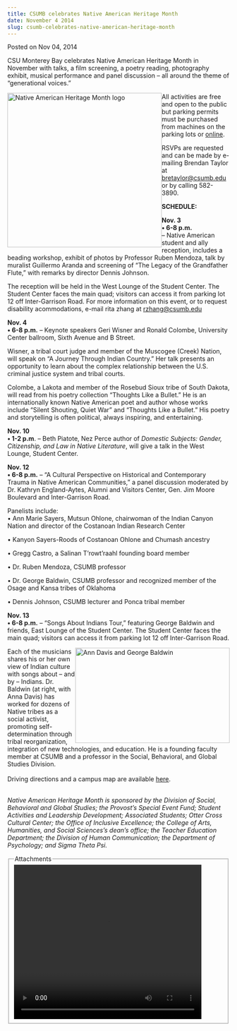 ```yaml
---
title: CSUMB celebrates Native American Heritage Month
date: November 4 2014
slug: csumb-celebrates-native-american-heritage-month
---
```


 



<span class="date">Posted on Nov 04, 2014    </span>
<p>CSU Monterey Bay celebrates Native American Heritage Month in
November with talks, a film&#xA0;screening, a poetry reading,
photography exhibit, musical performance and panel discussion &#x2013; all
around the theme of &#x201C;generational voices.&#x201D;</p>
<p><img alt="Native American Heritage Month logo" src="https://news.csumb.edu/sites/default/files/65/attachments/news/images/nahm_new_for_web.png" style="float:left; width:350px; height:350px">All activities are
free and open to the public but parking permits must be purchased
from machines on the parking lots or <a href="https://parking.csumb.edu/buy-permit" rel="nofollow">online</a>.</img></p>
<p>RSVPs are requested and can be made by e-mailing Brendan Taylor
at <a href="mailto:bretaylor@csumb.edu">bretaylor@csumb.edu</a> or
by calling 582-3890.</p>
<p><strong>SCHEDULE:</strong></p>
<p><strong>Nov. 3<br>
&#x2022; 6-8 p.m.</br></strong> &#x2013; Native American student and ally reception,
includes a beading workshop, exhibit of photos by Professor Ruben
Mendoza, talk by muralist Guillermo Aranda and screening of &#x201C;The
Legacy of the Grandfather Flute,&#x201D; with remarks by director Dennis
Johnson.</p>
<p>The reception will be held in the West Lounge of the Student
Center. The Student Center faces the main quad; visitors can access
it from parking lot 12 off Inter-Garrison Road. For more
information on this event, or to request disability acommodations,
e-mail rita zhang at <a href="mailto:rzhang@csumb.edu">rzhang@csumb.edu</a></p>
<p><strong>Nov. 4</strong><br>
<strong>&#x2022; 6-8 p.m.</strong> &#x2013; Keynote speakers Geri Wisner and
Ronald Colombe, University Center ballroom, Sixth Avenue and B
Street.</br></p>
<p>Wisner, a tribal court judge and member of the Muscogee (Creek)
Nation, will speak on &#x201C;A Journey Through Indian Country.&#x201D; Her talk
presents an opportunity to learn about the complex relationship
between the U.S. criminal justice system and tribal courts.</p>
<p>Colombe, a Lakota and member of the Rosebud Sioux tribe of South
Dakota, will read from his poetry collection &#x201C;Thoughts Like a
Bullet.&#x201D; He is an internationally known Native American poet and
author whose works include &#x201C;Silent Shouting, Quiet War&#x201D; and
&#x201C;Thoughts Like a Bullet.&#x201D; His poetry and storytelling is often
political, always inspiring, and entertaining.</p>
<p><strong>Nov. 10</strong><br>
<strong>&#x2022; 1-2 p.m</strong>. &#x2013; Beth Piatote, Nez Perce author of
<em>Domestic Subjects: Gender, Citizenship, and Law in Native
Literature</em>, will give a talk in the West Lounge, Student
Center.</br></p>
<p><strong>Nov. 12</strong><br>
<strong>&#x2022; 6-8 p.m.</strong> &#x2013; &#x201C;A Cultural Perspective on Historical
and Contemporary Trauma in Native American Communities,&#x201D; a panel
discussion moderated by Dr. Kathryn England-Aytes, Alumni and
Visitors Center, Gen. Jim Moore Boulevard and Inter-Garrison
Road.</br></p>
<p>Panelists include:<br>
&#x2022; Ann Marie Sayers, Mutsun Ohlone, chairwoman of the Indian Canyon
Nation and director of the Costanoan Indian Research Center</br></p>
<p>&#x2022; Kanyon Sayers-Roods of Costanoan Ohlone and Chumash
ancestry</p>
<p>&#x2022; Gregg Castro, a Salinan T&#x2019;rowt&#x2019;raahl founding board member</p>
<p>&#x2022; Dr. Ruben Mendoza, CSUMB professor</p>
<p>&#x2022; Dr. George Baldwin, CSUMB professor and recognized member of
the Osage and Kansa tribes of Oklahoma</p>
<p>&#x2022; Dennis Johnson, CSUMB lecturer and Ponca tribal member</p>
<p><strong>Nov. 13</strong><br>
<strong>&#x2022; 6-8 p.m.</strong> &#x2013; &#x201C;Songs About Indians Tour,&#x201D; featuring
George Baldwin and friends, East Lounge of the Student Center. The
Student Center faces the main quad; visitors can access it from
parking lot 12 off Inter-Garrison Road.</br></p>
<p><img alt="Ann Davis and George Baldwin" src="https://news.csumb.edu/sites/default/files/65/attachments/news/images/davisbaldwin_for_web.jpg" style="float:right; width:350px; height:216px">Each of the
musicians shares his or her own view of Indian culture with songs
about &#x2013; and by &#x2013; Indians.&#xA0;Dr. Baldwin (at right, with Anna
Davis) has worked for dozens of Native tribes as a social activist,
promoting self-determination through tribal reorganization,
integration of new technologies, and education. He is a founding
faculty member at CSUMB and a professor in the Social, Behavioral,
and Global Studies Division.<br>
<br>
Driving directions and a campus map are available <a href="https://csumb.edu/maps" rel="nofollow">here</a>.</br></br></img></p>
<p class="small"><em>Native American Heritage Month is sponsored by
the Division of Social, Behavioral and Global Studies; the
Provost&#x2019;s Special Event Fund; Student Activities and Leadership
Development; Associated Students; Otter Cross Cultural Center; the
Office of Inclusive Excellence; the College of Arts, Humanities,
and Social Sciences&#x2019;s dean&#x2019;s office; the Teacher Education
Department; the Division of Human Communication; the Department of
Psychology; and Sigma Theta Psi.</em></p>
<fieldset class="fieldgroup group-attachments">
<legend>Attachments</legend>
<div class="field field-type-emvideo field-field-attach-video">
<div class="field-items">
<div class="field-item odd">
<div class="emvideo emvideo-video emvideo-youtube">
<div class="emfield-emvideo emfield-emvideo-youtube">
<div id="emvideo-youtube-flash-wrapper-1">
<!--<object type="application/x-shockwave-flash" height="350" width="425" data="https://www.youtube.com/v/zudrL3Ku9bc&amp;rel=0&amp;enablejsapi=1&amp;playerapiid=ytplayer&amp;fs=1" id="emvideo-youtube-flash-1">
          <param name="movie" value="https://www.youtube.com/v/zudrL3Ku9bc&amp;rel=0&amp;enablejsapi=1&amp;playerapiid=ytplayer&amp;fs=1" />
          <param name="allowScriptAccess" value="sameDomain"/>
          <param name="quality" value="best"/>
          <param name="allowFullScreen" value="true"/>
          <param name="bgcolor" value="#FFFFFF"/>
          <param name="scale" value="noScale"/>
          <param name="salign" value="TL"/>
          <param name="FlashVars" value="playerMode=embedded" />
          <param name="wmode" value="transparent" />
        </object>-->
<video controls="" width="425" height="350">
<source src="https://r9---sn-o097znez.googlevideo.com/videoplayback?source=youtube&amp;pl=23&amp;mv=m&amp;dur=180.140&amp;sver=3&amp;expire=1422339810&amp;mt=1422318189&amp;initcwndbps=4207500&amp;itag=18&amp;id=o-AAuj1QxqUPnlUUlSDPDnMejNDeR-e07sDaEPwCFDvweK&amp;ms=au&amp;mm=31&amp;signature=294CBC9C97037CE7EC76B278022391874C2973BD.1F28BA8496844BB50E71C24C28194EDD75D53C33&amp;fexp=900718,907263,916104,923368,927622,929821,930676,936121,9406392,941004,943917,947225,948124,952302,952605,952901,955301,957103,957105,957201,959701&amp;ratebypass=yes&amp;ipbits=0&amp;upn=HipF9DyqaVQ&amp;key=yt5&amp;ip=198.189.249.65&amp;sparams=dur,id,initcwndbps,ip,ipbits,itag,mm,ms,mv,pl,ratebypass,source,upn,expire&amp;name=zudrL3Ku9bc" type="video/mp4"/></video></div>
</div>
</div>
</div>
</div>
</div>
</fieldset>





```
